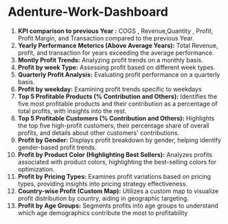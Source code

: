 # Adenture-Work-Dashboard


1. **KPI comparison to previous Year :** COGS , Revenue,Quantity , Profit, Profit Margin, and Transaction compared to the previous Year.
2. **Yearly Performance Meterics (Above Average Years):** Total Revenue, profit, and transaction for years exceeding the average performance.
3. **Montly Profit Trends:** Analyzing profit trends on a monthly basis.
4. **Profit by week Type:** Assessing profit based on different week types.
5. **Quarterly Profit Analysis:** Evaluating profit performance on a quarterly basis.
6. **Profit by weekday:** Examining profit trends specific to weekdays
7. **Top 5 Profitable Products (% Contribution and Others):** Identifies the five most profitable products and their contribution as a percentage of total profits, with insights into the rest.
8. **Top 5 Profitable Customers (% Contribution and Others):** Highlights the top five high-profit customers, their percentage share of overall profits, and details about other customers' contributions.
9.  **Profit by Gender:** Displays profit breakdown by gender, helping identify gender-based profit trends.
10. **Profit by Product Color (Highlighting Best Sellers):** Analyzes profits associated with product colors, highlighting the best-selling colors for optimization.
11.  **Profit by Pricing Types:** Examines profit variations based on pricing types, providing insights into pricing strategy effectiveness.
12.  **Country-wise Profit (Custom Map):** Utilizes a custom map to visualize profit distribution by country, aiding in geographic 
     targeting.
13. **Profit by Age Groups:** Segments profits into age groups to understand which age demographics contribute the most to profitability





